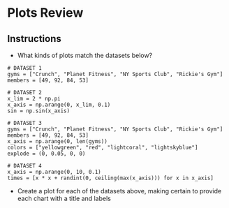 # Plots Review

## Instructions

* What kinds of plots match the datasets below?


```
# DATASET 1
gyms = ["Crunch", "Planet Fitness", "NY Sports Club", "Rickie's Gym"]
members = [49, 92, 84, 53]

# DATASET 2
x_lim = 2 * np.pi
x_axis = np.arange(0, x_lim, 0.1)
sin = np.sin(x_axis) 

# DATASET 3
gyms = ["Crunch", "Planet Fitness", "NY Sports Club", "Rickie's Gym"]
members = [49, 92, 84, 53]
x_axis = np.arange(0, len(gyms))
colors = ["yellowgreen", "red", "lightcoral", "lightskyblue"]
explode = (0, 0.05, 0, 0)

# DATASET 4
x_axis = np.arange(0, 10, 0.1)
times = [x * x + randint(0, ceiling(max(x_axis))) for x in x_axis]
```

* Create a plot for each of the datasets above, making certain to provide each chart with a title and labels
